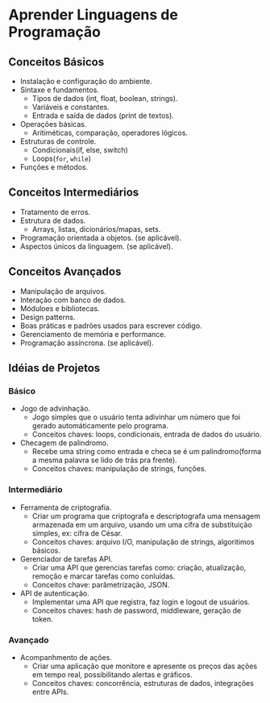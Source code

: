 # Aprender Linguagens de Programação

## Conceitos Básicos
- Instalação e configuração do ambiente.
- Sintaxe e fundamentos.
  - Tipos de dados (int, float, boolean, strings).
  - Variáveis e constantes.
  - Entrada e saída de dados (print de textos).
- Operações básicas.
  - Aritiméticas, comparação, operadores lógicos.
- Estruturas de controle.
  - Condicionais(if, else, switch)
  - Loops(`for`, `while`)
- Funções e métodos.

## Conceitos Intermediários
- Tratamento de erros.
- Estrutura de dados.
  - Arrays, listas, dicionários/mapas, sets.
- Programação orientada a objetos. (se aplicável).
- Aspectos únicos da linguagem. (se aplicável).

## Conceitos Avançados
- Manipulação de arquivos.
- Interação com banco de dados.
- Móduloes e bibliotecas.
- Design patterns.
- Boas práticas e padrões usados para escrever código.
- Gerenciamento de memória e performance.
- Programação assíncrona. (se aplicável).

## Idéias de Projetos

### Básico
- Jogo de advinhação.
  - Jogo simples que o usuário tenta adivinhar um número que foi gerado automáticamente pelo programa.
  - Conceitos chaves: loops, condicionais, entrada de dados do usuário.
- Checagem de palindromo.
  - Recebe uma string como entrada e checa se é um palindromo(forma a mesma palavra se lido de trás pra frente).
  - Conceitos chaves: manipulação de strings, funções.

### Intermediário
- Ferramenta de criptografia.
  - Criar um programa que criptografa e descriptografa uma mensagem armazenada em um arquivo, usando um uma cífra de substituição simples, ex: cífra de César.
  - Conceitos chaves: arquivo I/O, manipulação de strings, algoritimos básicos.
- Gerenciador de tarefas API.
  - Criar uma API que gerencias tarefas como: criação, atualização, remoção e marcar tarefas como conluídas.
  - Conceitos chave: parâmetrização, JSON.
- API de autenticação.
  - Implementar uma API que registra, faz login e logout de usuários.
  - Conceitos chaves: hash de password, middleware, geração de token.

### Avançado
- Acompanhmento de ações.
  - Criar uma aplicação que monitore e apresente os preços das ações em tempo real, possibilitando alertas e gráficos.
  - Conceitos chaves: concorrência, estruturas de dados, integrações entre APIs.